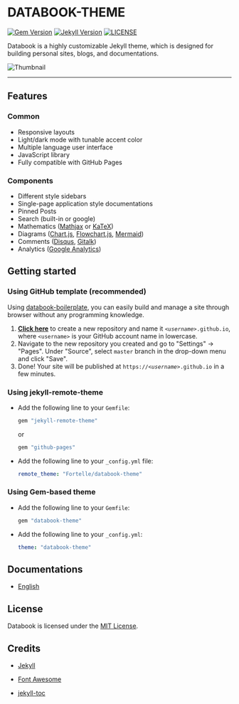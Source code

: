 # DATABOOK-THEME

[![Gem Version](https://img.shields.io/gem/v/databook-theme.svg?style=flat)](https://rubygems.org/gems/databook-theme)
[![Jekyll Version](https://img.shields.io/badge/jekyll-3.9-red.svg?style=flat)](https://jekyllrb.com/)
[![LICENSE](https://img.shields.io/github/license/fortelle/databook-theme.svg?style=flat)](https://github.com/fortelle/databook-theme/blob/master/LICENSE.txt)

Databook is a highly customizable Jekyll theme, which is designed for building personal sites, blogs, and documentations.

![Thumbnail](https://repository-images.githubusercontent.com/493253504/e83a967e-647b-41af-b3de-96dcf228c3f3)

---

## Features
### Common
- Responsive layouts
- Light/dark mode with tunable accent color
- Multiple language user interface
- JavaScript library
- Fully compatible with GitHub Pages

### Components
- Different style sidebars
- Single-page application style documentations
- Pinned Posts
- Search (built-in or google)
- Mathematics ([Mathjax](https://www.mathjax.org/) or [KaTeX](https://katex.org/))
- Diagrams ([Chart.js](https://www.chartjs.org/), [Flowchart.js](https://flowchart.js.org/), [Mermaid](https://mermaid-js.github.io/))
- Comments ([Disqus](https://www.disqus.com), [Gitalk](https://github.com/gitalk/gitalk))
- Analytics ([Google Analytics](https://analytics.google.com/analytics/web/))

## Getting started
### Using GitHub template (recommended)
Using [databook-boilerplate](https://github.com/fortelle/databook-boilerplate), you can easily build and manage a site through browser without any programming knowledge.

1. [**Click here**](https://github.com/fortelle/databook-boilerplate/generate) to create a new repository and name it <code><i>&lt;username&gt;</i>.github.io</code>, where `<username>` is your GitHub account name in lowercase.
2. Navigate to the new repository you created and go to "Settings" -> "Pages". Under "Source", select `master` branch in the drop-down menu and click "Save".
3. Done! Your site will be published at <code>https://<i>&lt;username&gt;</i>.github.io</code> in a few minutes.

### Using jekyll-remote-theme
- Add the following line to your `Gemfile`:
  ``` ruby
  gem "jekyll-remote-theme"
  ```
  or
  ``` ruby
  gem "github-pages"
  ```
- Add the following line to your `_config.yml` file:
  ``` yaml
  remote_theme: "Fortelle/databook-theme"
  ```
### Using Gem-based theme
- Add the following line to your `Gemfile`:
  ``` ruby
  gem "databook-theme"
  ```
- Add the following line to your `_config.yml`:
  ``` yaml
  theme: "databook-theme"
  ```

## Documentations
- [English](https://fortelle.github.io/databook-theme/)


## License
Databook is licensed under the [MIT License](https://github.com/fortelle/databook-theme/blob/master/LICENSE.txt).

## Credits
- [Jekyll](https://jekyllrb.com/)

- [Font Awesome](https://fontawesome.com/)
- [jekyll-toc](https://github.com/allejo/jekyll-toc)
